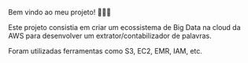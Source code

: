 Bem vindo ao meu projeto! 👨🏻‍💻

Este projeto consistia em criar um ecossistema de Big Data na cloud da AWS para desenvolver um extrator/contabilizador de palavras.

Foram utilizadas ferramentas como S3, EC2, EMR, IAM, etc.
